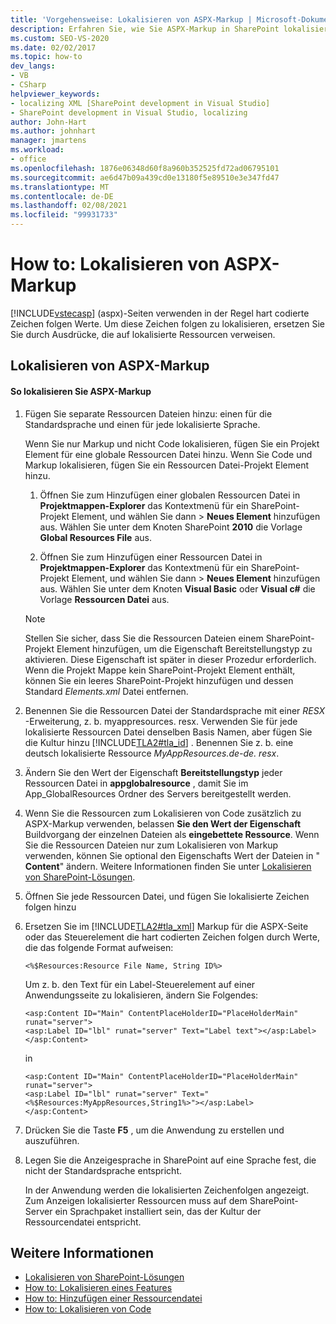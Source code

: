 ```yaml
---
title: 'Vorgehensweise: Lokalisieren von ASPX-Markup | Microsoft-Dokumentation'
description: Erfahren Sie, wie Sie ASPX-Markup in SharePoint lokalisieren, indem Sie hart codierte Zeichen folgen Werte durch Ausdrücke ersetzen, die auf lokalisierte Ressourcen verweisen.
ms.custom: SEO-VS-2020
ms.date: 02/02/2017
ms.topic: how-to
dev_langs:
- VB
- CSharp
helpviewer_keywords:
- localizing XML [SharePoint development in Visual Studio]
- SharePoint development in Visual Studio, localizing
author: John-Hart
ms.author: johnhart
manager: jmartens
ms.workload:
- office
ms.openlocfilehash: 1876e06348d60f8a960b352525fd72ad06795101
ms.sourcegitcommit: ae6d47b09a439cd0e13180f5e89510e3e347fd47
ms.translationtype: MT
ms.contentlocale: de-DE
ms.lasthandoff: 02/08/2021
ms.locfileid: "99931733"
---
```

# <a name="how-to-localize-aspx-markup"></a>How to: Lokalisieren von ASPX-Markup
  [!INCLUDE[vstecasp](../sharepoint/includes/vstecasp-md.md)] (aspx)-Seiten verwenden in der Regel hart codierte Zeichen folgen Werte. Um diese Zeichen folgen zu lokalisieren, ersetzen Sie Sie durch Ausdrücke, die auf lokalisierte Ressourcen verweisen.

## <a name="localize-aspx-markup"></a>Lokalisieren von ASPX-Markup

#### <a name="to-localize-aspx-markup"></a>So lokalisieren Sie ASPX-Markup

1. Fügen Sie separate Ressourcen Dateien hinzu: einen für die Standardsprache und einen für jede lokalisierte Sprache.

     Wenn Sie nur Markup und nicht Code lokalisieren, fügen Sie ein Projekt Element für eine globale Ressourcen Datei hinzu. Wenn Sie Code und Markup lokalisieren, fügen Sie ein Ressourcen Datei-Projekt Element hinzu.

    1. Öffnen Sie zum Hinzufügen einer globalen Ressourcen Datei in **Projektmappen-Explorer** das Kontextmenü für ein SharePoint-Projekt Element, und wählen Sie dann   >  **Neues Element** hinzufügen aus. Wählen Sie unter dem Knoten SharePoint **2010** die Vorlage **Global Resources File** aus.

    2. Öffnen Sie zum Hinzufügen einer Ressourcen Datei in **Projektmappen-Explorer** das Kontextmenü für ein SharePoint-Projekt Element, und wählen Sie dann   >  **Neues Element** hinzufügen aus. Wählen Sie unter dem Knoten **Visual Basic** oder **Visual c#** die Vorlage **Ressourcen Datei** aus.

    > [!NOTE]
    > Stellen Sie sicher, dass Sie die Ressourcen Dateien einem SharePoint-Projekt Element hinzufügen, um die Eigenschaft Bereitstellungstyp zu aktivieren. Diese Eigenschaft ist später in dieser Prozedur erforderlich. Wenn die Projekt Mappe kein SharePoint-Projekt Element enthält, können Sie ein leeres SharePoint-Projekt hinzufügen und dessen Standard *Elements.xml* Datei entfernen.

2. Benennen Sie die Ressourcen Datei der Standardsprache mit einer *RESX* -Erweiterung, z. b. myappresources. resx. Verwenden Sie für jede lokalisierte Ressourcen Datei denselben Basis Namen, aber fügen Sie die Kultur hinzu [!INCLUDE[TLA2#tla_id](../sharepoint/includes/tla2sharptla-id-md.md)] . Benennen Sie z. b. eine deutsch lokalisierte Ressource *MyAppResources.de-de. resx*.

3. Ändern Sie den Wert der Eigenschaft **Bereitstellungstyp** jeder Ressourcen Datei in **appglobalresource** , damit Sie im App_GlobalResources Ordner des Servers bereitgestellt werden.

4. Wenn Sie die Ressourcen zum Lokalisieren von Code zusätzlich zu ASPX-Markup verwenden, belassen **Sie den Wert der Eigenschaft** Buildvorgang der einzelnen Dateien als **eingebettete Ressource**. Wenn Sie die Ressourcen Dateien nur zum Lokalisieren von Markup verwenden, können Sie optional den Eigenschafts Wert der Dateien in " **Content**" ändern. Weitere Informationen finden Sie unter [Lokalisieren von SharePoint-Lösungen](../sharepoint/localizing-sharepoint-solutions.md).

5. Öffnen Sie jede Ressourcen Datei, und fügen Sie lokalisierte Zeichen folgen hinzu

6. Ersetzen Sie im [!INCLUDE[TLA2#tla_xml](../sharepoint/includes/tla2sharptla-xml-md.md)] Markup für die ASPX-Seite oder das Steuerelement die hart codierten Zeichen folgen durch Werte, die das folgende Format aufweisen:

    ```aspx-csharp
    <%$Resources:Resource File Name, String ID%>
    ```

     Um z. b. den Text für ein Label-Steuerelement auf einer Anwendungsseite zu lokalisieren, ändern Sie Folgendes:

    ```aspx-csharp
    <asp:Content ID="Main" ContentPlaceHolderID="PlaceHolderMain" runat="server">
    <asp:Label ID="lbl" runat="server" Text="Label text"></asp:Label>
    </asp:Content>
    ```

     in

    ```aspx-csharp
    <asp:Content ID="Main" ContentPlaceHolderID="PlaceHolderMain" runat="server">
    <asp:Label ID="lbl" runat="server" Text="<%$Resources:MyAppResources,String1%>"></asp:Label>
    </asp:Content>
    ```

7. Drücken Sie die Taste **F5** , um die Anwendung zu erstellen und auszuführen.

8. Legen Sie die Anzeigesprache in SharePoint auf eine Sprache fest, die nicht der Standardsprache entspricht.

     In der Anwendung werden die lokalisierten Zeichenfolgen angezeigt. Zum Anzeigen lokalisierter Ressourcen muss auf dem SharePoint-Server ein Sprachpaket installiert sein, das der Kultur der Ressourcendatei entspricht.

## <a name="see-also"></a>Weitere Informationen
- [Lokalisieren von SharePoint-Lösungen](../sharepoint/localizing-sharepoint-solutions.md)
- [How to: Lokalisieren eines Features](../sharepoint/how-to-localize-a-feature.md)
- [How to: Hinzufügen einer Ressourcendatei](../sharepoint/how-to-add-a-resource-file.md)
- [How to: Lokalisieren von Code](../sharepoint/how-to-localize-code.md)
